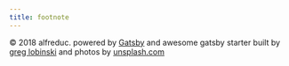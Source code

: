 ```yaml
---
title: footnote
---
```


© 2018 alfreduc. powered by [Gatsby][gatsby] and awesome gatsby starter built by
[greg lobinski][greg_lobinski] and photos by [unsplash.com](https://unsplash.com)

[gatsby]: https://www.gatsbyjs.org/
[greg_lobinski]: https://www.greglobinski.com/

